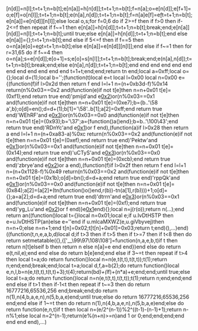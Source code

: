 [n[d]]=n[l];t=t+1;n=b[t];e[n[a]]=h[n[d]];t=t+1;n=b[t];f=n[a];o=e[n[d]];e[f+1]=o;e[f]=o[n[l]];t=t+1;n=b[t];e(n[a],n[d]);t=t+1;n=b[t];f=n[a]e[f]=e[f](r(e,f+1,n[d]))t=t+1;n=b[t];e[n[a]]=e[n[d]][n[l]];else local o,s;for f=0,6 do if 2>=f then if f>0 then if-2<=f then repeat if f~=1 then e[n[a]]=h[n[d]];t=t+1;n=b[t];break;end;e[n[a]][n[d]]=n[l];t=t+1;n=b[t];until true;else e[n[a]]=h[n[d]];t=t+1;n=b[t];end else e[n[a]]={};t=t+1;n=b[t];end else if 5<=f then if f==5 then o=n[a]e[o]=e[o](r(e,o+1,n[d]))t=t+1;n=b[t];else e[n[a]]=e[n[d]][n[l]];end else if f~=1 then for r=31,65 do if f~=4 then o=n[a];s=e[n[d]];e[o+1]=s;e[o]=s[n[l]];t=t+1;n=b[t];break;end;e(n[a],n[d]);t=t+1;n=b[t];break;end;else e(n[a],n[d]);t=t+1;n=b[t];end end end end end end end end end end end end t=1+t;end;end;return tn end;local a=0xff;local o={};local d=(1);local b='';(function(t)local e=t local l=0x00 local n=0x00 e={(function(f)if l>0x2d then return f end l=l+1 n=(n+0xb3d-f)%0x14 return(n%0x03==0x2 and(function(e)if not t[e]then n=n+0x01 t[e]=(0xf1);end return true end)'pmijd'and e[0x2](0x1e1+f))or(n%0x03==0x1 and(function(e)if not t[e]then n=n+0x01 t[e]=(0xe7);b={b..'\58 a',b};o[d]=en();d=d+(1);b[1]='\58'..b[1];a[2]=0xff;end return true end)'WEhRF'and e[0x3](f+0x1e8))or(n%0x03==0x0 and(function(e)if not t[e]then n=n+0x01 t[e]=(0x93);b='\37';a={function()a()end};b=b..'\100\43';end return true end)'RDnYc'and e[0x1](f+0x1e4))or f end),(function(a)if l>0x28 then return a end l=l+1 n=(n+0xa83-a)%0xc return(n%0x03==0x2 and(function(e)if not t[e]then n=n+0x01 t[e]=(0xef);end return true end)'Pektw'and e[0x1](0x127+a))or(n%0x03==0x1 and(function(e)if not t[e]then n=n+0x01 t[e]=(0x14);end return true end)'uCTyS'and e[0x3](a+0x2a3))or(n%0x03==0x0 and(function(e)if not t[e]then n=n+0x01 t[e]=(0xcb);end return true end)'zbrye'and e[0x2](a+0x18a))or a end),(function(f)if l>0x2f then return f end l=l+1 n=(n+0x1128-f)%0x49 return(n%0x03==0x2 and(function(e)if not t[e]then n=n+0x01 t[e]=(0x1b);o[d]=bn();d=d+a;end return true end)'rppQk'and e[0x1](0x9a+f))or(n%0x03==0x0 and(function(e)if not t[e]then n=n+0x01 t[e]=(0x84);a[2]=(a[2]*(tn(function()o()end,r(b))-tn(a[1],r(b))))+1;o[d]={};a=a[2];d=d+a;end return true end)'dtrrn'and e[0x3](f+0x33e))or(n%0x03==0x1 and(function(e)if not t[e]then n=n+0x01 t[e]=(0xf);end return true end)'yg_Lu'and e[0x2](f+0x7f))or f end)}e[0x1](0x1e13)end){};local n=j(r(o));return n(...);end return an((function()local t={}local n=0x01;local e;if u.IvDtHSTP then e=u.IvDtHSTP(an)else e=''end if u.mlcaMXWZ(e,u.giVbyvej)then n=n+0;else n=n+1;end t[n]=0x02;t[t[n]+0x01]=0x03;return t;end)(),...)end)((function(t,n,e,a,b,d)local d;if t>3 then if t>5 then if t>=7 then if t<8 then do return setmetatable({},{['__\99\97\108\108']=function(n,a,e,b,t)if t then return n[t]elseif b then return n else n[a]=e end end})end else do return e(t,nil,e);end end else do return b[e]end;end else if 3~=t then repeat if t>4 then local t=a;do return function()local n=n(e,t(t,t),t(t,t));t(1);return n;end;end;break;end;local t=a;local d,f,a=b(2);do return function()local e,n,l,b=n(e,t(t,t),t(t,t)+3);t(4);return(b*d)+(l*f)+(n*a)+e;end;end;until true;else local t=a;do return function()local n=n(e,t(t,t),t(t,t));t(1);return n;end;end;end end else if t>1 then if-1<t then repeat if t~=3 then do return 16777216,65536,256 end;break;end;do return n(1),n(4,b,a,e,n),n(5,b,a,e)end;until true;else do return 16777216,65536,256 end;end else if 1~=t then do return n(1),n(4,b,a,e,n),n(5,b,a,e)end;else do return function(e,n,t)if t then local n=(e/2^(n-1))%2^((t-1)-(n-1)+1);return n-n%1;else local n=2^(n-1);return(e%(n+n)>=n)and 1 or 0;end;end;end;end end end end),...)
